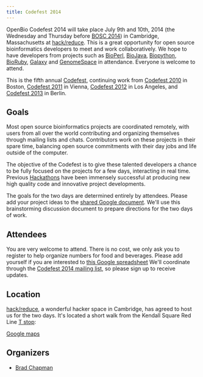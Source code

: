 ```yaml
---
title: Codefest 2014
---
```


OpenBio Codefest 2014 will take place July 9th and 10th, 2014 (the
Wednesday and Thursday before [BOSC 2014](BOSC_2014 "wikilink")) in
Cambridge, Massachusetts at [hack/reduce](http://www.hackreduce.org/).
This is a great opportunity for open source bioinformatics developers to
meet and work collaboratively. We hope to have developers from projects
such as [BioPerl](http://bioperl.org),
[BioJava](http://www.biojava.org), [Biopython](http://biopython.org),
[BioRuby](http://www.bioruby.org), [Galaxy](http://wiki.g2.bx.psu.edu/)
and [GenomeSpace](http://www.genomespace.org) in attendance. Everyone is
welcome to attend.

This is the fifth annual [Codefest](Codefest "wikilink"), continuing
work from [Codefest 2010](Codefest_2010 "wikilink") in Boston, [Codefest
2011](Codefest_2011 "wikilink") in Vienna, [Codefest
2012](Codefest_2012 "wikilink") in Los Angeles, and [Codefest
2013](Codefest_2013 "wikilink") in Berlin.

Goals
-----

Most open source bioinformatics projects are coordinated remotely, with
users from all over the world contributing and organizing themselves
through mailing lists and chats. Contributors work on these projects in
their spare time, balancing open source commitments with their day jobs
and life outside of the computer.

The objective of the Codefest is to give these talented developers a
chance to be fully focused on the projects for a few days, interacting
in real time. Previous
[Hackathons](http://www.open-bio.org/wiki/Hackathon) have been immensely
successful at producing new high quality code and innovative project
developments.

The goals for the two days are determined entirely by attendees. Please
add your project ideas to the [shared Google
document](https://docs.google.com/document/d/1yADE2bb0rEU6TASxuSPsvTdHvh_rtCXzJrsL3NWzxXE/edit?usp=sharing).
We'll use this brainstorming discussion document to prepare directions
for the two days of work.

Attendees
---------

You are very welcome to attend. There is no cost, we only ask you to
register to help organize numbers for food and beverages. Please add
yourself if you are interested to [this Google
spreadsheet](https://docs.google.com/spreadsheet/ccc?key=0Agxg-o4ZmoZ4dHU1OXhrczV3Q3d5eE9CUVhBc1dGNWc&usp=sharing)
We'll coordinate through the [Codefest 2014 mailing
list](https://groups.google.com/forum/?fromgroups#!forum/openbio-codefest-2014),
so please sign up to receive updates.

Location
--------

[hack/reduce](http://www.hackreduce.org/), a wonderful hacker space in
Cambridge, has agreed to host us for the two days. It's located a short
walk from the Kendall Square Red Line [T stop](http://mbta.com/):

[Google maps](http://goo.gl/maps/c8qkV)

Organizers
----------

-   [Brad Chapman](http://bcbio.wordpress.com/)

